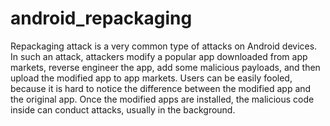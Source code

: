 # android_repackaging

Repackaging attack is a very common type of attacks on Android devices. In such an attack, attackers modify a popular app downloaded from app markets, reverse engineer the app, add some malicious payloads, and then upload the modified app to app markets. Users can be easily fooled, because it is hard to notice the difference between the modified app and the original app. Once the modified apps are installed, the malicious code inside can conduct attacks, usually in the background.
